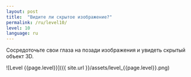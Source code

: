 ```yaml
---
layout: post
title:  "Видите ли скрытое изображение?"
permalink: /ru/level10/
level: 10
language: ru
---
```

Сосредоточьте свои глаза на позади изображения и увидеть скрытый объект 3D.

![Level {{page.level}}]({{ site.url }}/assets/level_{{page.level}}.png)